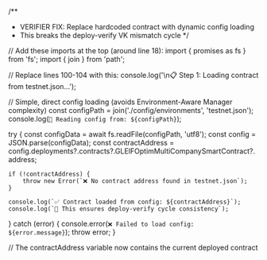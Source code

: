/**
 * VERIFIER FIX: Replace hardcoded contract with dynamic config loading
 * This breaks the deploy-verify VK mismatch cycle
 */

// Add these imports at the top (around line 18):
import { promises as fs } from 'fs';
import { join } from 'path';

// Replace lines 100-104 with this:
console.log('\n📋 Step 1: Loading contract from testnet.json...');

// Simple, direct config loading (avoids Environment-Aware Manager complexity)
const configPath = join('./config/environments', 'testnet.json');
console.log(`📖 Reading config from: ${configPath}`);

try {
    const configData = await fs.readFile(configPath, 'utf8');
    const config = JSON.parse(configData);
    const contractAddress = config.deployments?.contracts?.GLEIFOptimMultiCompanySmartContract?.address;
    
    if (!contractAddress) {
        throw new Error(`❌ No contract address found in testnet.json`);
    }
    
    console.log(`✅ Contract loaded from config: ${contractAddress}`);
    console.log(`🔄 This ensures deploy-verify cycle consistency`);
    
} catch (error) {
    console.error(`❌ Failed to load config: ${error.message}`);
    throw error;
}

// The contractAddress variable now contains the current deployed contract
